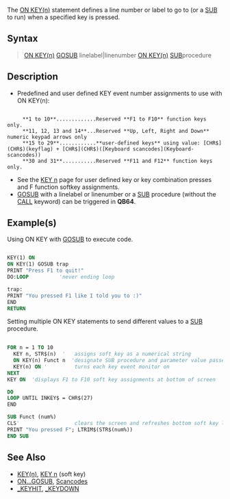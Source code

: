 The [ON KEY(n)](ON-KEY(n)) statement defines a line number or label to go to (or a [SUB](SUB) to run) when a specified key is pressed.

## Syntax

>  [ON KEY(n)](ON-KEY(n)) [GOSUB](GOSUB) linelabel|linenumber
>  [ON KEY(n)](ON-KEY(n)) [SUB](SUB)procedure

## Description

* Predefined and user defined KEY event number assignments to use with ON KEY(n): 

```text

     **1 to 10**.............Reserved **F1 to F10** function keys only.
     **11, 12, 13 and 14**...Reserved **Up, Left, Right and Down** numeric keypad arrows only
     **15 to 29**............**user-defined keys** using value: [CHR$](CHR$)(keyflag) + [CHR$](CHR$)([Keyboard scancodes](Keyboard-scancodes))
     **30 and 31**...........Reserved **F11 and F12** function keys only.

```

* See the [KEY n](KEY-n) page for user defined key or key combination presses and F function softkey assignments.
* [GOSUB](GOSUB) with a linelabel or linenumber  or a [SUB](SUB) procedure (without the [CALL](CALL) keyword) can be triggered in **QB64**.

## Example(s)

Using ON KEY with [GOSUB](GOSUB) to execute code.

```vb

KEY(1) ON
ON KEY(1) GOSUB trap
PRINT "Press F1 to quit!"
DO:LOOP          'never ending loop

trap:
PRINT "You pressed F1 like I told you to :)"
END
RETURN 

```

Setting multiple ON KEY statements to send different values to a [SUB](SUB) procedure.

```vb
  
FOR n = 1 TO 10
  KEY n, STR$(n)  '   assigns soft key as a numerical string 
  ON KEY(n) Funct n  'designate SUB procedure and parameter value passed
  KEY(n) ON '         turns each key event monitor on
NEXT
KEY ON  'displays F1 to F10 soft key assignments at bottom of screen

DO
LOOP UNTIL INKEY$ = CHR$(27)
END

SUB Funct (num%)
CLS'                  clears the screen and refreshes bottom soft key list
PRINT "You pressed F"; LTRIM$(STR$(num%))
END SUB 

```

## See Also

* [KEY(n)](KEY(n)), [KEY n](KEY-n) (soft key)
* [ON...GOSUB](ON...GOSUB), [Scancodes](Scancodes)
* [_KEYHIT](_KEYHIT), [_KEYDOWN](_KEYDOWN)
